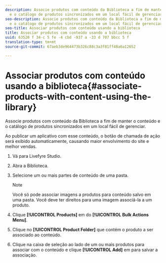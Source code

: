 ```yaml
---
description: Associe produtos com conteúdo da Biblioteca a fim de manter o conteúdo
  e o catálogo de produtos sincronizados em um local fácil de gerenciar.
seo-description: Associe produtos com conteúdo da Biblioteca a fim de manter o conteúdo
  e o catálogo de produtos sincronizados em um local fácil de gerenciar.
seo-title: Associar produtos com conteúdo usando a biblioteca
title: Associar produtos com conteúdo usando a biblioteca
uuid: 63520 f 34-c 5 fe -4 cbd -937 a -33 d 707 bbcc 5 f
translation-type: tm+mt
source-git-commit: 67aeb3de964473b326c88c3a3f81ff48a6a12652

---
```



# Associar produtos com conteúdo usando a biblioteca{#associate-products-with-content-using-the-library}

Associe produtos com conteúdo da Biblioteca a fim de manter o conteúdo e o catálogo de produtos sincronizados em um local fácil de gerenciar.

Ao publicar um aplicativo com esse conteúdo, o botão de chamada de ação será exibido automaticamente, causando maior envolvimento do site e melhor vendas.

1. Vá para Livefyre Studio.
1. Abra a Biblioteca.
1. Selecione um ou mais partes de conteúdo de uma pasta.

   >[!NOTE]
   >
   >Você só pode associar imagens a produtos para conteúdo salvo em uma pasta. Você deve ter direitos para uma imagem associá-la a um produto.

1. Clique **[!UICONTROL Products]** em do **[!UICONTROL Bulk Actions Menu]**.
1. Clique no **[!UICONTROL Product Folder]** que contém o produto a ser associado ao conteúdo.
1. Clique na caixa de seleção ao lado de um ou mais produtos para associar com o conteúdo e clique **[!UICONTROL Add]** em para salvar a associação.
